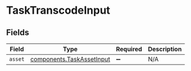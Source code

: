 # TaskTranscodeInput


## Fields

| Field                                                                  | Type                                                                   | Required                                                               | Description                                                            |
| ---------------------------------------------------------------------- | ---------------------------------------------------------------------- | ---------------------------------------------------------------------- | ---------------------------------------------------------------------- |
| `asset`                                                                | [components.TaskAssetInput](../../models/components/taskassetinput.md) | :heavy_minus_sign:                                                     | N/A                                                                    |